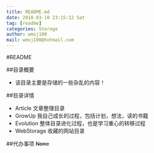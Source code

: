 ```yaml
---
title: README.md
date: 2018-03-10 23:15:12 Sat
tag: [readme]
categories: Storage
author: wmsj100
mail: wmsj100@hotmail.com
---
```


#README

##目录概要
- 该目录主要是存储的一些杂乱的内容！

##目录详情
- Article 文章整理目录
- GrowUp 我自己成长的过程，包括计划，想法，读的书籍
- Evolution 整体目录进化过程，也是学习重心的转移过程
- WebStorage 收藏的网站目录

##代办事项
~~None~~

